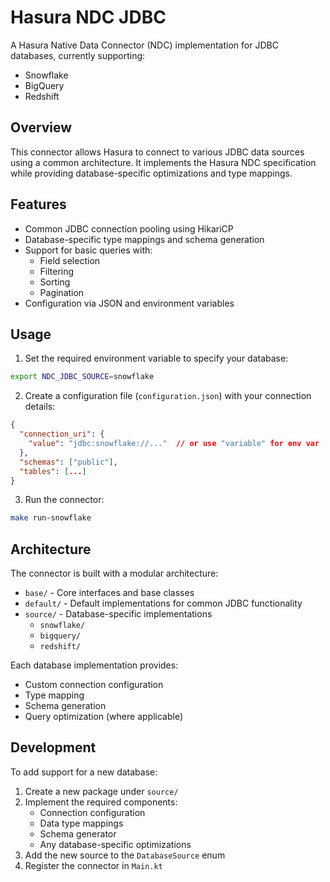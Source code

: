 # Hasura NDC JDBC

A Hasura Native Data Connector (NDC) implementation for JDBC databases, currently supporting:

- Snowflake
- BigQuery 
- Redshift

## Overview

This connector allows Hasura to connect to various JDBC data sources using a common architecture. It implements the Hasura NDC specification while providing database-specific optimizations and type mappings.

## Features

- Common JDBC connection pooling using HikariCP
- Database-specific type mappings and schema generation
- Support for basic queries with:
  - Field selection
  - Filtering
  - Sorting
  - Pagination
- Configuration via JSON and environment variables

## Usage

1. Set the required environment variable to specify your database:

```bash
export NDC_JDBC_SOURCE=snowflake
```

2. Create a configuration file (`configuration.json`) with your connection details:
```json
{
  "connection_uri": {
    "value": "jdbc:snowflake://..."  // or use "variable" for env var
  },
  "schemas": ["public"],
  "tables": [...]
}
```

3. Run the connector:

```bash
make run-snowflake
```

## Architecture

The connector is built with a modular architecture:

- `base/` - Core interfaces and base classes
- `default/` - Default implementations for common JDBC functionality
- `source/` - Database-specific implementations
  - `snowflake/`
  - `bigquery/`
  - `redshift/`

Each database implementation provides:
- Custom connection configuration
- Type mapping
- Schema generation
- Query optimization (where applicable)

## Development

To add support for a new database:

1. Create a new package under `source/`
2. Implement the required components:
   - Connection configuration
   - Data type mappings
   - Schema generator
   - Any database-specific optimizations
3. Add the new source to the `DatabaseSource` enum
4. Register the connector in `Main.kt`